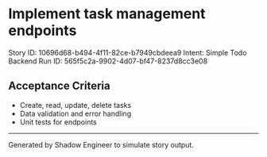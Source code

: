 # Implement task management endpoints

Story ID: 10696d68-b494-4f11-82ce-b7949cbdeea9
Intent: Simple Todo Backend
Run ID: 565f5c2a-9902-4d07-bf47-8237d8cc3e08

## Acceptance Criteria
- Create, read, update, delete tasks
- Data validation and error handling
- Unit tests for endpoints

---
Generated by Shadow Engineer to simulate story output.
